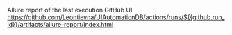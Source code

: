 Allure report of the last execution GitHub UI 
https://github.com/Leontievna/UIAutomationDB/actions/runs/${{github.run_id}}/artifacts/allure-report/index.html
